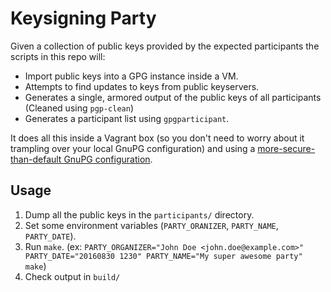 Keysigning Party
================

Given a collection of public keys provided by the expected participants the scripts in this repo will:

- Import public keys into a GPG instance inside a VM.
- Attempts to find updates to keys from public keyservers.
- Generates a single, armored output of the public keys of all participants (Cleaned using `pgp-clean`)
- Generates a participant list using `gpgparticipant`.

It does all this inside a Vagrant box (so you don't need to worry about it trampling over your local GnuPG configuration) and using a [more-secure-than-default GnuPG configuration](https://github.com/ioerror/duraconf/blob/master/configs/gnupg/gpg.conf).

Usage
-----

1. Dump all the public keys in the `participants/` directory.
2. Set some environment variables (`PARTY_ORANIZER`, `PARTY_NAME`, `PARTY_DATE`).
2. Run `make`. (ex: `PARTY_ORGANIZER="John Doe <john.doe@example.com>" PARTY_DATE="20160830 1230" PARTY_NAME="My super awesome party" make`)
3. Check output in `build/`
